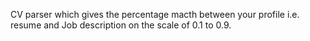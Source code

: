 CV parser which gives the percentage macth between your profile i.e. resume and Job description on the scale of 0.1 to 0.9.
